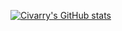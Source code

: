 [![Civarry's GitHub stats](https://github-readme-stats.vercel.app/api/top-langs?username=civarry&hide=html&theme=radical&show_icons=true&layout=compact&langs_count=10&card_width=1000)](https://github.com/civarry/)

<!---
civarry/civarry is a ✨ special ✨ repository because its `README.md` (this file) appears on your GitHub profile.
You can click the Preview link to take a look at your changes.
--->
